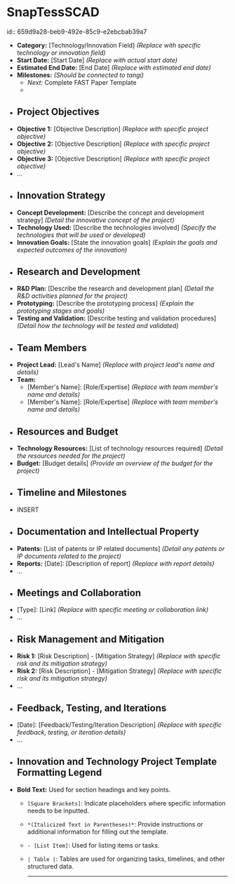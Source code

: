 # SnapTessSCAD
id:: 659d9a28-beb9-492e-85c9-e2ebcbab39a7
- **Category:** [Technology/Innovation Field] *(Replace with specific technology or innovation field)*
- **Start Date:** [Start Date] *(Replace with actual start date)*
- **Estimated End Date:** [End Date] *(Replace with estimated end date)*
- **Milestones:** *(Should be connected to tangi)*
	- *Next:* Complete FAST Paper Template
	-
- ## Project Objectives
- **Objective 1:** [Objective Description] *(Replace with specific project objective)*
- **Objective 2:** [Objective Description] *(Replace with specific project objective)*
- **Objective 3:** [Objective Description] *(Replace with specific project objective)*
- ...
- ## Innovation Strategy
- **Concept Development:** [Describe the concept and development strategy] *(Detail the innovative concept of the project)*
- **Technology Used:** [Describe the technologies involved] *(Specify the technologies that will be used or developed)*
- **Innovation Goals:** [State the innovation goals] *(Explain the goals and expected outcomes of the innovation)*
- ## Research and Development
- **R&D Plan:** [Describe the research and development plan] *(Detail the R&D activities planned for the project)*
- **Prototyping:** [Describe the prototyping process] *(Explain the prototyping stages and goals)*
- **Testing and Validation:** [Describe testing and validation procedures] *(Detail how the technology will be tested and validated)*
- ## Team Members
- **Project Lead:** [Lead's Name] *(Replace with project lead's name and details)*
- **Team:**
	- [Member's Name]: [Role/Expertise] *(Replace with team member's name and details)*
	- [Member's Name]: [Role/Expertise] *(Replace with team member's name and details)*
- ## Resources and Budget
- **Technology Resources:** [List of technology resources required] *(Detail the resources needed for the project)*
- **Budget:** [Budget details] *(Provide an overview of the budget for the project)*
- ## Timeline and Milestones
- INSERT
- ## Documentation and Intellectual Property
- **Patents:** [List of patents or IP related documents] *(Detail any patents or IP documents related to the project)*
- **Reports:** [Date]: [Description of report] *(Replace with report details)*
- ...
- ## Meetings and Collaboration
- [Type]: [Link] *(Replace with specific meeting or collaboration link)*
- ...
- ## Risk Management and Mitigation
- **Risk 1:** [Risk Description] - [Mitigation Strategy] *(Replace with specific risk and its mitigation strategy)*
- **Risk 2:** [Risk Description] - [Mitigation Strategy] *(Replace with specific risk and its mitigation strategy)*
- ...
- ## Feedback, Testing, and Iterations
- [Date]: [Feedback/Testing/Iteration Description] *(Replace with specific feedback, testing, or iteration details)*
- ...
- ## Innovation and Technology Project Template Formatting Legend
- **Bold Text:** Used for section headings and key points.
	- `[Square Brackets]`: Indicate placeholders where specific information needs to be inputted.
	- `*(Italicized Text in Parentheses)*`: Provide instructions or additional information for filling out the template.
	- `- [List Item]`: Used for listing items or tasks.
	- `| Table |`: Tables are used for organizing tasks, timelines, and other structured data.
	  
	  ---